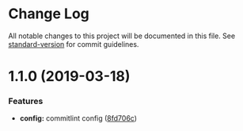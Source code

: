 # Change Log

All notable changes to this project will be documented in this file. See [standard-version](https://github.com/conventional-changelog/standard-version) for commit guidelines.

<a name="1.1.0"></a>
# 1.1.0 (2019-03-18)


### Features

* **config:** commitlint config ([8fd706c](https://github.com/tomSawkins/typed-get-prop/commit/8fd706c))
